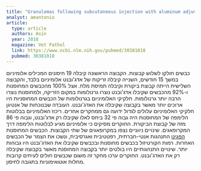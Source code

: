 ```yaml
---
title: "Granulomas following subcutaneous injection with aluminum adjuvant-containing products in sheep"
analyst: amantonio
article:
  type: article
  authors: Asín
  year: 2018
  magazine: Vet Pathol
  link: https://www.ncbi.nlm.nih.gov/pubmed/30381018
  pubmed: 30381018
---
```


כבשים חולקו לשלוש קבוצות. הקבוצה הראשונה קיבלה 19 חיסונים המכילים אלומיניום במשך 15 חודשים, השנייה קיבלה זריקות של אדג'ובנט אלומיניום בלבד, והקבוצה השלישית הייתה קבוצת ביקורת וקיבלה תמיסת מלח. אצל 100% מהכבשים המחוסנות ו-92% מהכבשים שקיבלו אדג'ובנט נוצרו גרנולומות במקום הזריקה, ולמחוסנות נוצרו הרבה יותר גרנולומות. חלקיקי האלומיניום בגרנולומות של הכבשים המחוסניות היו ארוכים יותר מאשר בקבוצה שקיבלה את האדג'ובנט. העובדה שבנוכחות של אנטיגן חלקיקי האלומיניום עלולים לגדול ידועה גם ממחקרים אחרים.
ריכוז האלומיניום בבלוטות הלימפה של המחוסנות היה גבוה פי 32 ביחס לאלו שקיבלו רק אדג'ובנט, וגבוה פי 86 מזה של קבוצת הביקורת.
החוקרים מסיקים כי אלומיניום מגיע לבלוטות הלימפה דרך המקרופאגים. שינויים ניווניים נצפו במקרופאגים של שתי הקבוצות.
הכבשים המחוסנות [הפגינו](https://www.ncbi.nlm.nih.gov/pubmed/30395948) התנהגות אנטי-חברתית, רפטטיבית ואגרסיבית, ונשכו את הצמר של הכבשים האחרות. רמות הקורטיזול בכבשים מחוסנות ובכבשים שקיבלו את האדג'ובנט היו גבוהות יותר. שינויים התנהגותיים היו בולטים יותר בקבוצה המחוסנת מאשר בקבוצה שקיבלה רק את האדג'ובנט.
החוקרים ערכו מחקר זה משום שכבשים חולים לעיתים קרובות מחלות אוטואימוניות בתגובה לחיסון.
